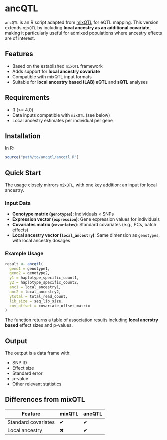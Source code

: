 # ancQTL

`ancQTL` is an R script adapted from [mixQTL](https://github.com/hakyimlab/mixqtl) for eQTL  mapping. This version extends `mixQTL` by including **local ancestry as an additional covariate**, making it particularly useful for admixed populations where ancestry effects are of interest.

## Features

* Based on the established `mixQTL` framework
* Adds support for **local ancestry covariate**
* Compatible with mixQTL input formats
* Suitable for **local ancestry based (LAB) eQTL** and **sQTL** analyses

## Requirements

* R (>= 4.0)
* Data inputs compatible with `mixQTL` (see below)
* Local ancestry estimates per individual per gene

## Installation

In R:

```r
source("path/to/ancqtl/ancqtl.R")
```

## Quick Start

The usage closely mirrors `mixQTL`, with one key addition: an input for local ancestry.

### Input Data

* **Genotype matrix (`genotypes`)**: Individuals × SNPs
* **Expression vector (`expression`)**: Gene expression values for individuals
* **Covariates matrix (`covariates`)**: Standard covariates (e.g., PCs, batch effects)
* **Local ancestry vector (`local_ancestry`)**: Same dimension as `genotypes`, with local ancestry dosages

### Example Usage

```r
result <- ancqtl(
  geno1 = genotype1, 
  geno2 = genotype2,
  y1 = haplotype_specific_count1,
  y2 = haplotype_specific_count2,
  anc1 = local_ancestry1,
  anc2 = local_ancestry2,
  ytotal = total_read_count,
  lib_size = seq_lib_size,
  cov_offset = covariate_offset_matrix
)
```

The function returns a table of association results including **local ancrstry based** effect sizes and p-values.

## Output

The output is a data frame with:

* SNP ID
* Effect size
* Standard error
* p-value
* Other relevant statistics

## Differences from mixQTL

| Feature             | mixQTL | ancQTL |
| ------------------- | ------ | ------ |
| Standard covariates | ✔      | ✔      |
| Local ancestry      | ✖      | ✔      |

